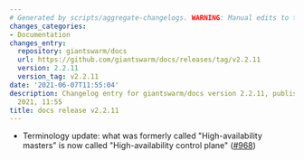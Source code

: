 ```yaml
---
# Generated by scripts/aggregate-changelogs. WARNING: Manual edits to this files will be overwritten.
changes_categories:
- Documentation
changes_entry:
  repository: giantswarm/docs
  url: https://github.com/giantswarm/docs/releases/tag/v2.2.11
  version: 2.2.11
  version_tag: v2.2.11
date: '2021-06-07T11:55:04'
description: Changelog entry for giantswarm/docs version 2.2.11, published on 07 June
  2021, 11:55
title: docs release v2.2.11
---
```


- Terminology update: what was formerly called "High-availability masters" is now called "High-availability control plane" ([#968](https://github.com/giantswarm/docs/pull/968))
